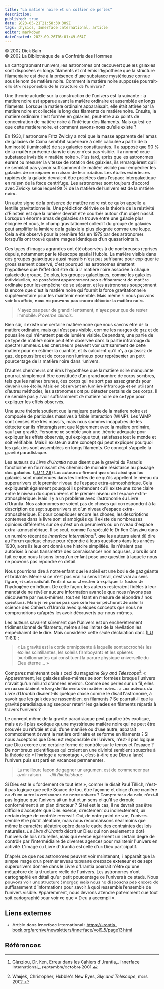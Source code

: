 ```yaml
---
title: "La matière noire et un collier de perles"
description: 
published: true
date: 2023-05-21T21:58:30.309Z
tags: physics, Innerface International, article
editor: markdown
dateCreated: 2022-09-26T05:01:49.054Z
---
```


<p class="v-card v-sheet theme--light gray lighten-3 px-2">© 2002 Dick Bain<br>© 2002 La Bibliothèque de la Confrérie des Hommes</p>


En cartographiant l'univers, les astronomes ont découvert que les galaxies sont disposées en longs filaments et ont émis l'hypothèse que la structure filamentaire est due à la présence d'une substance mystérieuse connue sous le nom de matière noire. Comment la matière noire supposée pourrait-elle être responsable de la structure de l’univers ?

Une théorie actuelle sur la construction de l'univers est la suivante : la matière noire est apparue avant la matière ordinaire et assemblée en longs filaments. Lorsque la matière ordinaire apparaissait, elle était attirée par la matière noire et collectée le long des filaments de matière noire. Ensuite, la matière ordinaire s'est formée en galaxies, peut-être aux points de concentration de matière noire à l'intérieur des filaments. Mais qu’est-ce que cette matière noire, et comment savons-nous qu’elle existe ?

En 1933, l'astronome Fritz Zwicky a noté que la masse apparente de l'amas de galaxies de Coma semblait supérieure à celle calculée à partir de la luminosité (luminosité) de ses galaxies constituantes. Il a supposé que 90 % de la matière présente dans le cluster n’est pas visible. Il a nommé cette substance invisible « matière noire ». Plus tard, après que les astronomes eurent pu mesurer la vitesse de rotation des galaxies, ils remarquèrent qu’il ne semblait pas y avoir suffisamment de matière visible pour empêcher les galaxies de se séparer en raison de leur rotation. Les étoiles extérieures rapides de la galaxie devraient être projetées dans l’espace intergalactique en raison de la force centrifuge. Les astronomes sont toujours d’accord avec Zwicky selon lequel 90 % de la matière de l’univers est de la matière noire.

Un autre signe de la présence de matière noire est ce qu’on appelle la lentille gravitationnelle. Une prédiction dérivée de la théorie de la relativité d’Einstein est que la lumière devrait être courbée autour d’un objet massif. Lorsqu’un énorme amas de galaxies se trouve entre une galaxie plus éloignée et nous, le champ gravitationnel collectif du groupe de galaxies peut amplifier la lumière de la galaxie la plus éloignée comme une loupe. Cela a été observé pour la première fois en 1979 par des astronomes lorsqu'ils ont trouvé quatre images identiques d'un quasar lointain.

Ces types d’images agrandies ont été observées à de nombreuses reprises depuis, notamment par le télescope spatial Hubble. La matière visible dans des groupes galactiques aussi massifs n'est pas suffisante pour expliquer le grossissement observé, c'est pourquoi les astronomes émettent l'hypothèse que l'effet doit être dû à la matière noire associée à chaque galaxie du groupe. De plus, les groupes galactiques, comme les galaxies individuelles, ne possèdent apparemment pas suffisamment de matière ordinaire pour les empêcher de se séparer, et les astronomes soupçonnent là encore que c'est la matière noire qui fournit la force gravitationnelle supplémentaire pour les maintenir ensemble. Mais même si nous pouvons voir les effets, nous ne pouvons pas encore détecter la matière noire.

> N'ayez pas peur de grandir lentement, n'ayez peur que de rester immobile.
> _Proverbe chinois._

Bien sûr, il existe une certaine matière noire que nous savons être de la matière ordinaire, mais qui n’est pas visible, comme les nuages de gaz et de poussière qui n’émettent pas de lumière visible. Cependant, une partie de ce type de matière noire peut être observée dans la partie infrarouge du spectre lumineux. Les chercheurs peuvent voir suffisamment de cette matière pour en estimer la quantité, et ils calculent qu’il n’y a qu’assez de gaz, de poussière et de corps non lumineux pour représenter un petit pourcentage de la matière noire dans l’univers.

D’autres chercheurs ont émis l’hypothèse que la matière noire manquante pourrait simplement être constituée d’un grand nombre de corps sombres, tels que les naines brunes, des corps qui ne sont pas assez grands pour devenir une étoile. Mais en observant en lumière infrarouge et en utilisant d’autres méthodes, les astronomes ont pu détecter certains de ces corps. Il ne semble pas y avoir suffisamment de matière noire de ce type pour expliquer les effets observés.

Une autre théorie soutient que la majeure partie de la matière noire est composée de particules massives à faible interaction (WIMP). Les WIMP sont censés être très massifs, mais nous sommes incapables de les détecter car ils n’interagissent que légèrement avec la matière ordinaire, sauf par gravité. Personne ne semble avoir une théorie adéquate pour expliquer les effets observés, qui explique tout, satisfasse tout le monde et soit vérifiable. Mais il existe un autre concept qui peut expliquer pourquoi les galaxies sont assemblées en longs filaments. Ce concept s’appelle la gravité paradisiaque.

Les auteurs du _Livre d'Urantia_ nous disent que la gravité du Paradis fonctionne en fournissant des chemins de moindre résistance au passage des galaxies. (<a id="a32_157"></a>[LU 11:7.6](/fr/The_Urantia_Book/11#p7_6)) Les auteurs affirment que c'est ainsi que les galaxies sont maintenues dans les limites de ce qu'ils appellent le niveau du superunivers et le premier niveau de l'espace extra-atmosphérique. Cela expliquerait également pourquoi ils prétendent qu’il existe une zone claire entre le niveau du superunivers et le premier niveau de l’espace extra-atmosphérique. Mais il y a un problème avec l’astronomie du Livre d’Urantia. Nos astronomes ne voient pas de choses qui correspondent à la description de sept superunivers et d'un niveau d'espace extra-atmosphérique. Et pour compliquer encore les choses, les descriptions contenues dans le livre sont si ambiguës qu'il existe de nombreuses opinions différentes sur ce qu'est un superunivers ou un niveau d'espace extra-atmosphérique. Il se peut, comme l'a spéculé le Dr Ken Glasziou dans un numéro récent de _Innerface International_[^1], que les auteurs aient dû dire au Forum quelque chose pour répondre à leurs questions dans les années 1930, alors ils leur ont donné une histoire simplifiée. Ils n’étaient pas autorisés à nous transmettre des connaissances non acquises, alors ils ont fait ce que nous faisons lorsqu’un enfant pose une question à laquelle nous ne pouvons pas répondre en détail.

Nous pourrions dire à notre enfant que le soleil est une boule de gaz géante et brûlante. Même si ce n’est pas vrai au sens littéral, c’est vrai au sens figuré, et cela satisfait l’enfant sans chercher à expliquer la fusion de l’hydrogène en hélium. De cette façon, les auteurs resteraient fidèles à leur mandat de ne révéler aucune information avancée que nous n’avons pas découverte par nous-mêmes, tout en étant en mesure de répondre à nos questions. Mais je ne pense pas que cela les empêcherait de saler la science des Cahiers d’Urantia avec quelques concepts que nous ne comprendrions qu’après les avoir découverts par nous-mêmes.

Les auteurs savaient sûrement que l’Univers est un enchevêtrement tridimensionnel de filaments, même si les limites de la révélation les empêchaient de le dire. Mais considérez cette seule déclaration dans (<a id="a36_207"></a>[LU 11:8.1](/fr/The_Urantia_Book/11#p8_1)) :

> « La gravité est la corde omnipotente à laquelle sont accrochés les étoiles scintillantes, les soleils flamboyants et les sphères tourbillonnantes qui constituent la parure physique universelle du Dieu éternel... »

Comparez maintenant cela à ceci du magazine _Sky and Telescope_[^2]: « Apparemment, les galaxies elles-mêmes se sont formées lorsque l'univers n'avait qu'un milliard d'années environ. Comme des perles sur un fil, elles se rassemblaient le long de filaments de matière noire... » Les auteurs du _Livre d'Urantia_ disaient-ils quelque chose comme le disait l'astronome, à savoir que les galaxies se rassemblent en filaments ? Se pourrait-il que la gravité paradisiaque agisse pour retenir les galaxies en filaments répartis à travers l’univers ?

Le concept même de la gravité paradisiaque peut paraître très exotique, mais est-il plus exotique qu’une mystérieuse matière noire qui ne peut être prouvée ou réfutée et qui, d’une manière ou d’une autre, apparaît commodément devant la matière ordinaire et se forme en filaments ? Si nous acceptons que Dieu est responsable de l’univers, n’est-il pas logique que Dieu exerce une certaine forme de contrôle sur le temps et l’espace ? De nombreux scientifiques qui croient en une divinité semblent souscrire à la théorie de « l’horloge à remontage », c’est-à-dire que Dieu a lancé l’univers puis est parti en vacances permanentes.

> La meilleure façon de gagner un argument est de commencer par avoir raison.
> &nbsp; &nbsp; &nbsp; _Jill Ruckelshaus_

Si Dieu est le « fondement de tout être », comme le disait Paul Tillich, n’est-il pas logique que cette Source de tout être façonne et dirige d’une manière ou d’une autre la croissance de notre univers ? Compte tenu de cela, n’est-il pas logique que l’univers ait un but et un sens et qu’il se déroule conformément à un plan directeur ? Si tel est le cas, il ne devrait pas être difficile d’accepter que Dieu exerce, directement ou indirectement, un certain degré de contrôle excessif. Oui, de notre point de vue, l’univers semble être plutôt aléatoire, mais nous reconnaissons néanmoins que même le caractère aléatoire opère dans le cadre des contraintes des lois naturelles. _Le Livre d'Urantia_ décrit un Dieu qui non seulement a doté l'univers de lois naturelles, mais qui exerce également un certain degré de contrôle par l'intermédiaire de diverses agences pour maintenir l'univers en activité. L'image du Livre d'Urantia est celle d'un Dieu participatif.

D'après ce que nos astronomes peuvent voir maintenant, il apparaît que la simple image d'un premier niveau tubulaire d'espace extérieur et de sept superunivers donnée dans le Livre d'Urantia pourrait n'être qu'une métaphore de la structure réelle de l'univers. Les astronomes n’ont cartographié en détail qu’un petit pourcentage de l’univers à ce stade. Nous pouvons voir une structure émerger, mais nous ne disposons pas encore de suffisamment d’informations pour savoir à quoi ressemble l’ensemble de l’univers visible. Apparemment, nous devrons attendre patiemment que tout soit cartographié pour voir ce que « Dieu a accompli ».

## Liens externes

- Article dans Innerface International : https://urantia-book.org/archive/newsletters/innerface/vol9_5/page13.html



## Références

[^1]: Glasziou, Dr. Ken, Erreur dans les Cahiers d'Urantia,_ Innerface International_, septembre/octobre 2001.

[^2]: Wanjek, Christopher, Hubble's New Eyes, _Sky and Telescope_, mars 2002.